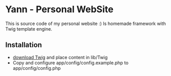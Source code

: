 Yann - Personal WebSite
=======================

This is source code of my personal website :)
Is homemade framework with Twig template engine.

Installation
------------

- [download Twig](https://github.com/fabpot/Twig/tags) and place content in lib/Twig
- Copy and configure app/config/config.example.php to app/config/config.php